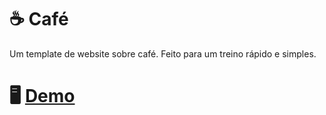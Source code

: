 # ☕ Café
Um template de website sobre café. Feito para um treino rápido e simples.

# 🖥️ <a href="https://cafe-jotape.glitch.me">Demo</a>
